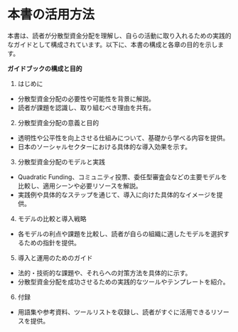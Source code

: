 # 本書の活用方法

本書は、読者が分散型資金分配を理解し、自らの活動に取り入れるための実践的なガイドとして構成されています。以下に、本書の構成と各章の目的を示します。

**ガイドブックの構成と目的**

1. はじめに

* 分散型資金分配の必要性や可能性を背景に解説。
* 読者が課題を認識し、取り組むべき理由を共有。

2. 分散型資金分配の意義と目的

* 透明性や公平性を向上させる仕組みについて、基礎から学べる内容を提供。
* 日本のソーシャルセクターにおける具体的な導入効果を示す。

3. 分散型資金分配のモデルと実践

* Quadratic Funding、コミュニティ投票、委任型審査会などの主要モデルを比較し、適用シーンや必要リソースを解説。
* 実践例や具体的なステップを通じて、導入に向けた具体的なイメージを提供。

4. モデルの比較と導入戦略

* 各モデルの利点や課題を比較し、読者が自らの組織に適したモデルを選択するための指針を提供。

5. 導入と運用のためのガイド

* 法的・技術的な課題や、それらへの対策方法を具体的に示す。
* 分散型資金分配を成功させるための実践的なツールやテンプレートを紹介。

6. 付録

* 用語集や参考資料、ツールリストを収録し、読者がすぐに活用できるリソースを提供。
